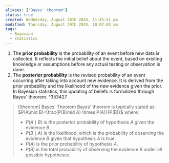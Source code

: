 ```yaml
---
aliases: ["Bayes' theorem"]
status: true
created: Wednesday, August 28th 2024, 11:45:51 pm
modified: Thursday, August 29th 2024, 10:07:03 am
tags:
  - Bayesian
  - statistics
---
```


1. The **prior probability** is the probability of an event before new data is collected. It reflects the initial belief about the event, based on existing knowledge or assumptions before any actual testing or observation is done.
2. The **posterior probability** is the revised probability of an event occurring after taking into account new evidence. It is derived from the prior probability and the likelihood of the new evidence given the prior. In Bayesian statistics, this updating of beliefs is formalized through Bayes' theorem. ^353427

> [!theorem] Bayes' Theorem
> Bayes' theorem is typically stated as: $P(A\mid B)=\frac{P(B\mid A) \times P(A)}{P(B)}$ where:
> - $P(A\mid B)$ is the posterior probability of hypothesis $A$ given the evidence $B$.
> - $P(B\mid A)$ is the likelihood, which is the probability of observing the evidence $B$ given that hypothesis $A$ is true.
> - $P(A)$ is the prior probability of hypothesis $A$.
> - $P(B)$ is the total probability of observing the evidence $B$ under all possible hypotheses.


